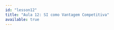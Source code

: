 ```yaml
---
id: "lesson12"
title: "Aula 12: SI como Vantagem Competitiva"
available: true
---
```


<script setup lang="ts">
import LessonRenderer from '@/components/lesson/LessonRenderer.vue';
import lessonData from './lesson12.json';
</script>

<LessonRenderer :data="lessonData" />
